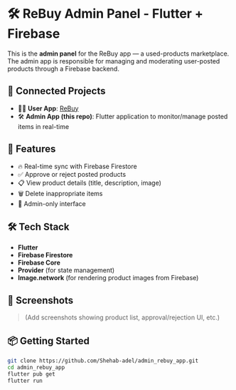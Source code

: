 # 🛠️ ReBuy Admin Panel - Flutter + Firebase

This is the **admin panel** for the ReBuy app — a used-products marketplace.  
The admin app is responsible for managing and moderating user-posted products through a Firebase backend.

## 🔗 Connected Projects

- 🧑‍💼 **User App**: [ReBuy](https://github.com/Shehab-adel/rebuy)
- 🛠️ **Admin App (this repo)**: Flutter application to monitor/manage posted items in real-time

## 🚀 Features

- 🔥 Real-time sync with Firebase Firestore
- ✅ Approve or reject posted products
- 📋 View product details (title, description, image)
- 🗑️ Delete inappropriate items
- 👮 Admin-only interface

## 🛠️ Tech Stack

- **Flutter**
- **Firebase Firestore**
- **Firebase Core**
- **Provider** (for state management)
- **Image.network** (for rendering product images from Firebase)

## 📸 Screenshots

> (Add screenshots showing product list, approval/rejection UI, etc.)

## 📦 Getting Started

```bash
git clone https://github.com/Shehab-adel/admin_rebuy_app.git
cd admin_rebuy_app
flutter pub get
flutter run
